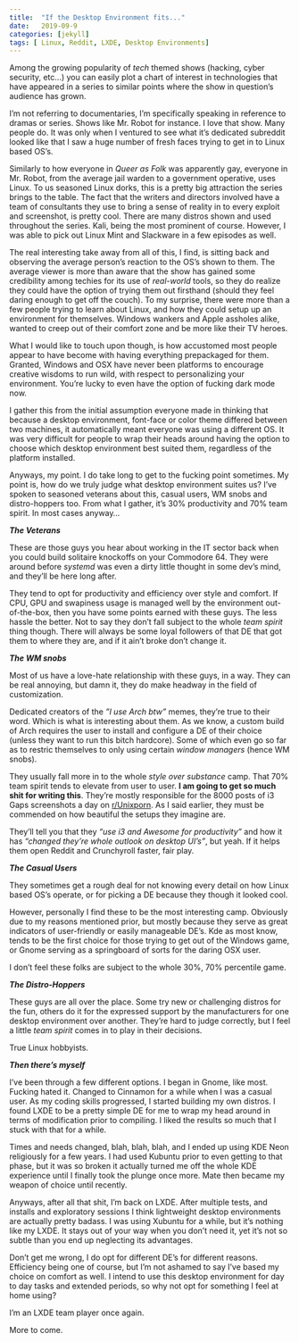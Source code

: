 ```yaml
---
title:  "If the Desktop Environment fits..."
date:   2019-09-9
categories: [jekyll]
tags: [ Linux, Reddit, LXDE, Desktop Environments]
---
```


Among the growing popularity of *tech* themed shows (hacking, cyber security, etc…) you can easily plot a chart of interest in technologies that have appeared in a series to similar points where the show in question’s audience has grown. 


I’m not referring to documentaries, I’m specifically speaking in reference to dramas or series. Shows like Mr. Robot for instance. I love that show. Many people do. It was only when I ventured to see what it’s dedicated subreddit looked like that I saw a huge number of fresh faces trying to get in to Linux based OS’s. 

Similarly to how everyone in *Queer as Folk* was apparently gay, everyone in Mr. Robot, from the average jail warden to a government operative, uses Linux. To us seasoned Linux dorks, this is a pretty big attraction the series brings to the table. The fact that the writers and directors involved have a team of consultants they use to bring a sense of reality in to every exploit and screenshot, is pretty cool. There are many distros shown and used throughout the series. Kali, being the most prominent of course. However, I was able to pick out Linux Mint and Slackware in a few episodes as well. 


The real interesting take away from all of this, I find, is sitting back and observing the average person’s reaction to the OS’s shown to them. The average viewer is more than aware that the show has gained some credibility among techies for its use of *real-world* tools, so they do realize they could have the option of trying them out firsthand (should they feel daring enough to get off the couch). To my surprise, there were more than a few people trying to learn about Linux, and how they could setup up an environment for themselves. Windows wankers and Apple assholes alike, wanted to creep out of their comfort zone and be more like their TV heroes. 

What I would like to touch upon though, is how accustomed most people appear to have become with having everything prepackaged for them. Granted, Windows and OSX have never been platforms to encourage creative wisdoms to run wild, with respect to personalizing your environment. You’re lucky to even have the option of fucking dark mode now. 

I gather this from the initial assumption everyone made in thinking that because a desktop environment, font-face or color theme differed between two machines, it automatically meant everyone was using a different OS. It was very difficult for people to wrap their heads around having the option to choose which desktop environment best suited them, regardless of the platform installed. 


Anyways, my point. I do take long to get to the fucking point sometimes. My point is, how do we truly judge what desktop environment suites us? I’ve spoken to seasoned veterans about this, casual users, WM snobs and distro-hoppers too. From what I gather, it’s 30% productivity and 70% team spirit. In most cases anyway…


_**The Veterans**_

These are those guys you hear about working in the IT sector back when you could build solitaire knockoffs on your Commodore 64. They were around before *systemd* was even a dirty little thought in some dev’s mind, and they’ll be here long after. 

They tend to opt for productivity and efficiency over style and comfort. If CPU, GPU and swapiness usage is managed well by the environment out-of-the-box, then you have some points earned with these guys. The less hassle the better. Not to say they don’t fall subject to the whole *team spirit* thing though. There will always be some loyal followers of that DE that got them to where they are, and if it ain’t broke don’t change it. 


_**The WM snobs**_

Most of us have a love-hate relationship with these guys, in a way. They can be real annoying, but damn it, they do make headway in the field of customization. 

Dedicated creators of the *”I use Arch btw”* memes, they’re true to their word. Which is what is interesting about them. As we know, a custom build of Arch requires the user to install and configure a DE of their choice (unless they want to run this bitch hardcore). Some of which even go so far as to restric themselves to only using certain *window managers* (hence WM snobs). 

They usually fall more in to the whole *style over substance* camp. That 70% team spirit tends to elevate from user to user. **I am going to get so much shit for writing this**. They’re mostly responsible for the 8000 posts of i3 Gaps screenshots a day on [r/Unixporn][rdt]. As I said earlier, they must be commended on how beautiful the setups they imagine are. 

They’ll tell you that they *“use i3 and Awesome for productivity”* and how it has *“changed they’re whole outlook on desktop UI’s”*, but yeah. If it helps them open Reddit and Crunchyroll faster, fair play.


_**The Casual Users**_

They sometimes get a rough deal for not knowing every detail on how Linux based OS’s operate, or for picking a DE because they though it looked cool. 

However, personally I find these to be the most interesting camp. Obviously due to my reasons mentioned prior, but mostly because they serve as great indicators of user-friendly or easily manageable DE’s. Kde as most know, tends to be the first choice for those trying to get out of the Windows game, or Gnome serving as a springboard of sorts for the daring OSX user. 

I don’t feel these folks are subject to the whole 30%, 70% percentile game. 


_**The Distro-Hoppers**_

These guys are all over the place. Some try new or challenging distros for the fun, others do it for the expressed support by the manufacturers for one desktop environment over another. They’re hard to judge correctly, but I feel a little *team spirit* comes in to play in their decisions. 

True Linux hobbyists.


_**Then there’s myself**_

I’ve been through a few different options. I began in Gnome, like most. Fucking hated it. Changed to Cinnamon for a while when I was a casual user. As my coding skills progressed, I started building my own distros. I found LXDE to be a pretty simple DE for me to wrap my head around in terms of modification prior to compiling. I liked the results so much that I stuck with that for a while. 

Times and needs changed, blah, blah, blah, and I ended up using KDE Neon religiously for a few years. I had used Kubuntu prior to even getting to that phase, but it was so broken it actually turned me off the whole KDE experience until I finally took the plunge once more. Mate then became my weapon of choice until recently.

Anyways, after all that shit, I’m back on LXDE. After multiple tests, and installs and exploratory sessions I think lightweight desktop environments are actually pretty badass. I was using Xubuntu for a while, but it’s nothing like my LXDE. It stays out of your way when you don’t need it, yet it’s not so subtle than you end up neglecting its advantages. 

Don’t get me wrong, I do opt for different DE’s for different reasons. Efficiency being one of course, but I’m not ashamed to say I’ve based my choice on comfort as well. I intend to use this desktop environment for day to day tasks and extended periods, so why not opt for something I feel at home using?

I’m an LXDE team player once again. 


More to come. 

[rdt]:https://www.reddit.com/r/unixporn/